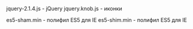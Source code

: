 jquery-2.1.4.js - jQuery
jquery.knob.js - иконки

es5-sham.min - полифил ES5 для IE
es5-shim.min - полифил ES5 для IE
